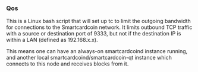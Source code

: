 ### Qos ###

This is a Linux bash script that will set up tc to limit the outgoing bandwidth for connections to the Smartcardcoin network. It limits outbound TCP traffic with a source or destination port of 9333, but not if the destination IP is within a LAN (defined as 192.168.x.x).

This means one can have an always-on smartcardcoind instance running, and another local smartcardcoind/smartcardcoin-qt instance which connects to this node and receives blocks from it.
